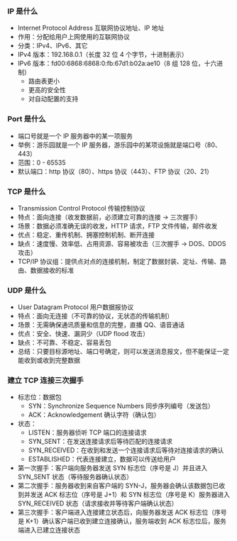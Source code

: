 ### IP 是什么

- Internet Protocol Address 互联网协议地址、IP 地址
- 作用：分配给用户上网使用的互联网协议
- 分类：IPv4、IPv6、其它
- IPv4 版本：192.168.0.1（长度 32 位 4 个字节，十进制表示）
- IPv6 版本：fd00:6868:6868:0:fb:67d1:b02a:ae10（8 组 128 位，十六进制）
  - 路由表更小
  - 更高的安全性
  - 对自动配置的支持

### Port 是什么

- 端口号就是一个 IP 服务器中的某一项服务
- 举例：游乐园就是一个 IP 服务器，游乐园中的某项设施就是端口号（80、443）
- 范围：0 - 65535
- 默认端口：http 协议（80）、https 协议（443）、FTP 协议（20、21）

### TCP 是什么

- Transmission Control Protocol 传输控制协议
- 特点：面向连接（收发数据前，必须建立可靠的连接 -> 三次握手）
- 场景：数据必须准确无误的收发，HTTP 请求，FTP 文件传输，邮件收发
- 优点：稳定、重传机制、拥塞控制机制、断开连接
- 缺点：速度慢、效率低、占用资源、容易被攻击（三次握手 -> DOS、DDOS 攻击）
- TCP/IP 协议组：提供点对点的连接机制，制定了数据封装、定址、传输、路由、数据接收的标准

### UDP 是什么

- User Datagram Protocol 用户数据报协议
- 特点：面向无连接（不可靠的协议，无状态的传输机制）
- 场景：无需确保通讯质量和信息的完整，直播 QQ、语音通话
- 优点：安全、快速、漏洞少（UDP flood 攻击）
- 缺点：不可靠、不稳定、容易丢包
- 总结：只要目标源地址、端口号确定，则可以发送消息报文，但不能保证一定能收到或收到完整数据

### 建立 TCP 连接三次握手

- 标志位：数据包
  - SYN：Synchronize Sequence Numbers 同步序列编号（发送包）
  - ACK：Acknowledgement 确认字符（确认包）
- 状态：
  - LISTEN：服务器侦听 TCP 端口的连接请求
  - SYN_SENT：在发送连接请求后等待匹配的连接请求
  - SYN_RECEIVED：在收到和发送一个连接请求后等待对连接请求的确认
  - ESTABLISHED：代表连接建立，数据可以传送给用户
- 第一次握手：客户端向服务器发送 SYN 标志位（序号是 J）并且进入 SYN_SENT 状态（等待服务器确认状态）
- 第二次握手：服务器收到来自客户端的 SYN-J，服务器会确认该数据包已收到并发送 ACK 标志位（序号是 J+1）和 SYN 标志位（序号是 K）服务器进入 SYN_RECEIVED 状态（请求接收并等待客户端确认状态）
- 第三次握手：客户端进入连接建立状态后，向服务器发送 ACK 标志位（序号是 K+1）确认客户端已收到建立连接确认，服务端收到 ACK 标志位后，服务端进入已建立连接状态
